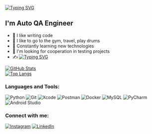 [![Typing SVG](https://readme-typing-svg.demolab.com?font=Fira+Code&size=26&pause=1000&color=2BF7B4&center=true&width=487&lines=%C2%A0Hi+there%2C+I'm+Ivan+QA+Engineer)](https://git.io/typing-svg)

## I'm Auto QA Engineer

- 💪 I like writing code
- 🎉 I like to go to the gym, travel, play drums
- 🥅 Constantly learning new technologies
- 👯 I'm looking for cooperation in testing projects
- ✍️ [![Typing SVG](https://readme-typing-svg.demolab.com?font=Fira+Code&size=12&pause=1000&color=F72B82&center=true&width=487&lines=I+blog+on+Instagram)](https://git.io/typing-svg)


[![GitHub Stats](https://github-readme-stats.vercel.app/api?username=zekori1&theme=dark&show_icons=true&hide=issues,contribs)](https://github.com/zekori1/)  
[![Top Langs](https://github-readme-stats.vercel.app/api/top-langs/?username=zekori1&theme=dark&langs_count=8&layout=compact)](https://github.com/zekori1/)

### Languages and Tools:
![Python](https://img.shields.io/badge/python-3670A0?style=for-the-badge&logo=python&logoColor=ffdd54)
![Git](https://img.shields.io/badge/git-%23F05033.svg?style=for-the-badge&logo=git&logoColor=white)
![Xcode](https://img.shields.io/badge/Xcode-007ACC?style=for-the-badge&logo=Xcode&logoColor=white)
![Postman](https://img.shields.io/badge/Postman-FF6C37?style=for-the-badge&logo=postman&logoColor=white)
![Docker](https://img.shields.io/badge/docker-%230db7ed.svg?style=for-the-badge&logo=docker&logoColor=white)
![MySQL](https://img.shields.io/badge/mysql-%2300f.svg?style=for-the-badge&logo=mysql&logoColor=white)
![PyCharm](https://img.shields.io/badge/pycharm-143?style=for-the-badge&logo=pycharm&logoColor=black&color=black&labelColor=green)
![Android Studio](https://img.shields.io/badge/Android%20Studio-3DDC84.svg?style=for-the-badge&logo=android-studio&logoColor=white)



### Connect with me:
[![Instagram](https://img.shields.io/badge/-instagram-090909?style=for-the-badge&logo=instagram)](https://www.instagram.com/open_qa/)
[![LinkedIn](https://img.shields.io/badge/-linkedin-090909?style=for-the-badge&logo=linkedin)](https://www.linkedin.com/in/ivan-kochetkov-4bab62b1/)
